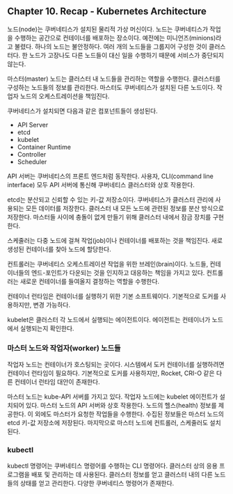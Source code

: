 
## Chapter 10. Recap - Kubernetes Architecture

노드(node)는 쿠버네티스가 설치된 물리적 가상 머신이다. 노드는 쿠버네티스가 작업을 수행하는 공간으로 컨테이너를 배포하는 장소이다. 예전에는 미니언즈(minions)라고 불렸다. 하나의 노드는 불안정하다. 여러 개의 노드들을 그룹지어 구성한 것이 클러스터다. 한 노드가 고장나도 다른 노드들이 대신 일을 수행하기 때문에 서비스가 중단되지 않는다. 

마스터(master) 노드는 클러스터 내 노드들을 관리하는 역할을 수행한다. 클러스터를 구성하는 노드들의 정보를 관리한다. 마스터도 쿠버네티스가 설치된 다른 노드이다. 작업자 노드의 오케스트레이션을 책임진다. 

쿠버네티스가 설치되면 다음과 같은 컴포넌트들이 생성된다.

- API Server
- etcd
- kubelet
- Container Runtime
- Controller
- Scheduler

API 서버는 쿠버네티스의 프론트 엔드처럼 동작한다. 사용자, CLI(command line interface) 모두 API 서버에 통신해 쿠버네티스 클러스터와 상호 작용한다. 

etcd는 분산되고 신뢰할 수 있는 키-값 저장소이다. 쿠버네티스가 클러스터 관리에 사용되는 모든 데이터를 저장한다.  클러스터 내 모든 노드에 관련된 정보를 분산 방식으로 저장한다. 마스터들 사이에 충돌이 없게 만들기 위해 클러스터 내에서 잠금 장치를 구현한다.

스케줄러는 다중 노드에 걸쳐 작업(job)이나 컨테이너를 배포하는 것을 책임진다. 새로 생성된 컨테이너를 찾아 노드에 할당한다. 

컨트롤러는 쿠버네티스 오케스트레이션 작업을 위한 브레인(brain)이다. 노드들, 컨테이너들의 엔드-포인트가 다운되는 것을 인지하고 대응하는 책임을 가지고 있다. 컨트롤러는 새로운 컨테이너를 들여올지 결정하는 역할을 수행한다.

컨테이너 런타임은 컨테이너를 실행하기 위한 기본 소프트웨이다. 기본적으로 도커를 사용하지만, 변경 가능하다.

kubelet은 클러스터 각 노드에서 실행되는 에이전트이다. 에이전트는 컨테이너가 노드에서 실행되는지 확인한다. 

### 마스터 노드와 작업자(worker) 노드들

작업자 노드는 컨테이너가 호스팅되는 곳이다. 시스템에서 도커 컨테이너를 실행하려면 컨테이너 런타임이 필요하다. 기본적으로 도커를 사용하지만, Rocket, CRI-O 같은 다른 컨테이너 런타임 대안이 존재한다. 

마스터 노드는 kube-API 서버를 가지고 있다. 작업자 노드에는 kubelet 에이전트가 설치되어 있다. 마스터 노드의 API 서버와 상호 작용한다. 노드의 헬스(health) 정보를 제공한다. 이 외에도 마스터가 요청한 작업들을 수행한다. 수집된 정보들은 마스터 노드의 etcd 키-값 저장소에 저장된다. 마지막으로 마스터 노드에 컨트롤러, 스케줄러도 설치된다.

### kubectl

kubectl 명령어는 쿠버네티스 명령어를 수행하는 CLI 명령어다. 클러스터 상의 응용 프로그램을 배포 및 관리하는 데 사용된다. 클러스터 정보를 얻고 클러스터 내의 다른 노드들의 상태를 얻고 관리한다. 다양한 쿠버네티스 명령어가 존재한다. 
